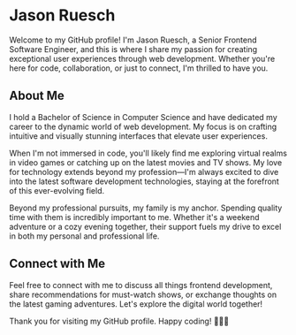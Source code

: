 # Jason Ruesch

Welcome to my GitHub profile! I'm Jason Ruesch, a Senior Frontend Software Engineer, and this is where I share my passion for creating exceptional user experiences through web development. Whether you're here for code, collaboration, or just to connect, I'm thrilled to have you.

## About Me

I hold a Bachelor of Science in Computer Science and have dedicated my career to the dynamic world of web development. My focus is on crafting intuitive and visually stunning interfaces that elevate user experiences.

When I'm not immersed in code, you'll likely find me exploring virtual realms in video games or catching up on the latest movies and TV shows. My love for technology extends beyond my profession—I'm always excited to dive into the latest software development technologies, staying at the forefront of this ever-evolving field.

Beyond my professional pursuits, my family is my anchor. Spending quality time with them is incredibly important to me. Whether it's a weekend adventure or a cozy evening together, their support fuels my drive to excel in both my personal and professional life.

## Connect with Me

Feel free to connect with me to discuss all things frontend development, share recommendations for must-watch shows, or exchange thoughts on the latest gaming adventures. Let's explore the digital world together!

Thank you for visiting my GitHub profile. Happy coding! 👨‍💻✨
